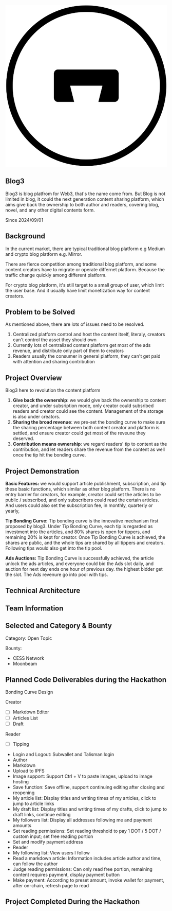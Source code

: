 
![Logo](./White.png)

## Blog3
Blog3 is blog platfrom for Web3, that's the name come from. But Blog is not limited in blog, it could the next generation content sharing platform, which aims give back the ownership to both author and readers, covering blog, novel, and any other digital contents form. 

Since 2024/09/01

## Background

In the current market, there are typical traditional blog platform e.g Medium and crypto blog platform e.g. Mirror. 

There are fierce competition among traditional blog platform, and some content creators have to migrate or operate differnet platform. Because the traffic change quickly among different platform.

For crypto blog platform, it's still target to a small group of user, which limit the user base. And it usually have limit monetization way for content creators.

## Problem to be Solved

As mentioned above, there are lots of issues need to be resolved. 

1. Centralized platform control and host the content itself, literaly, creators can't control the asset they should own
2. Currently lots of centralized content platform get most of the ads revenue, and distribute only part of them to creators
3. Readers usually the consumer in general platform, they can't get paid with attention and sharing contribution



## Project Overview

Blog3 here to revolution the content platform

1. **Give back the ownership**: we would give back the ownership to content creator, and under subsription mode, only creator could subsribed readers and creator could see the content. Management of the storage is also under creators.
2. **Sharing the broad revenue**: we pre-set the bonding curve to make sure the sharing percentage between both content creator and platform is settled, and ensure creator could get most of the reveune they deserved. 
3. **Contribution means ownership**: we regard readers' tip to content as the contribution, and let readers share the revenue from the content as well once the tip hit the bonding curve. 


## Project Demonstration

**Basic Features:** we would support article publishment, subscription, and tip these basic functions, which similar as other blog platform. There is no entry barrier for creators, for example, creator could set the articles to be public / subscribed, and only subscribers could read the certain articles. And users could also set the subscription fee, in monthly, quarterly or yearly, 


**Tip Bonding Curve:** Tip bonding curve is the innovative mechanism first proposed by blog3. Under Tip Bonding Curve, each tip is regarded as investment into the articles, and 80% shares is open for tippers, and remaining 20% is kept for creator. Once Tip Bonding Curve is achieved, the shares are public, and the whole tips are shared by all tippers and creators. Following tips would also get into the tip pool. 


**Ads Auctions:** Tip Bonding Curve is successfully achieved, the article unlock the ads articles, and everyone could bid the Ads slot daily, and auction for next day ends one hour of previous day. the highest bidder get the slot. The Ads revenure go into pool with tips. 



## Technical Architecture


## Team Information


## Selected and Category & Bounty

Category: Open Topic

Bounty: 
- CESS Network
- Moonbeam


## Planned Code Deliverables during the Hackathon

Bonding Curve Design

Creator
- [ ] Markdown Editor
- [ ] Articles List
- [ ] Draft

Reader 
- [ ] Tipping

- Login and Logout: Subwallet and Talisman login
- Author
-   Markdown 
-   Upload to IPFS
-   Image support: Support Ctrl + V to paste images, upload to image hosting
-   Save function: Save offline, support continuing editing after closing and reopening
-   My article list: Display titles and writing times of my articles, click to jump to article links
-   My draft list: Display titles and writing times of my drafts, click to jump to draft links, continue editing
-   My followers list: Display all addresses following me and payment amounts
-   Set reading permissions: Set reading threshold to pay 1 DOT / 5 DOT / custom input; set free reading portion
-   Set and modify payment address
- Reader
-   My following list: View users I follow
-   Read a markdown article: Information includes article author and time, can follow the author
-   Judge reading permissions: Can only read free portion, remaining content requires payment, display payment button
-   Make payment: According to preset amount, invoke wallet for payment, after on-chain, refresh page to read


## Project Completed During the Hackathon
